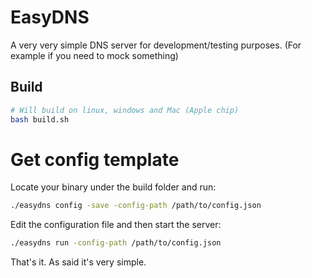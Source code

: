 # EasyDNS

A very very simple DNS server for development/testing purposes. (For example if you need to mock something)

## Build 

```bash
# Will build on linux, windows and Mac (Apple chip)
bash build.sh
```

# Get config template

Locate your binary under the build folder and run:

```bash
./easydns config -save -config-path /path/to/config.json
```

Edit the configuration file and then start the server:

```bash
./easydns run -config-path /path/to/config.json
```


That's it. As said it's very simple.
